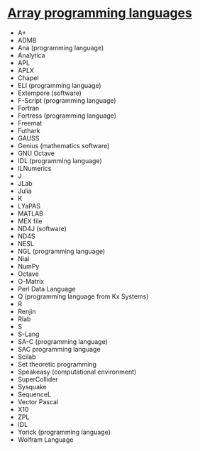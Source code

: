 # [Array programming languages](https://en.wikipedia.org/wiki/Category:Array_programming_languages)

- A+
- ADMB
- Ana (programming language)
- Analytica
- APL
- APLX
- Chapel
- ELI (programming language)
- Extempore (software)
- F-Script (programming language)
- Fortran
- Fortress (programming language)
- Freemat
- Futhark
- GAUSS
- Genius (mathematics software)
- GNU Octave
- IDL (programming language)
- ILNumerics
- J
- JLab
- Julia
- K
- LYaPAS
- MATLAB
- MEX file
- ND4J (software)
- ND4S
- NESL
- NGL (programming language)
- Nial
- NumPy
- Octave
- O-Matrix
- Perl Data Language
- Q (programming language from Kx Systems)
- R
- Renjin
- Rlab
- S
- S-Lang
- SA-C (programming language)
- SAC programming language
- Scilab
- Set theoretic programming
- Speakeasy (computational environment)
- SuperCollider
- Sysquake
- SequenceL
- Vector Pascal
- X10
- ZPL
- IDL
- Yorick (programming language)
- Wolfram Language